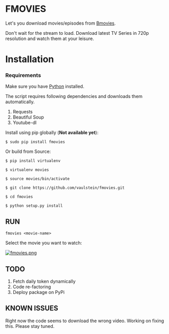 # FMOVIES


Let's you download movies/episodes from [Bmovies](https://bmovies.is/).

Don't wait for the stream to load.
Download latest TV Series in 720p resolution and watch them at your leisure.


# Installation

### Requirements

Make sure you have [Python](https://docs.npmjs.com/getting-started/installing-node) installed.

The script requires following dependencies and downloads them automatically.

1. Requests
2. Beautiful Soup
3. Youtube-dl

Install using pip globally (**Not available yet**):

```
$ sudo pip install fmovies

```

Or build from Source:

```
$ pip install virtualenv
```
```
$ virtualenv movies
```
```
$ source movies/bin/activate
```
```
$ git clone https://github.com/vaulstein/fmovies.git
```
```
$ cd fmovies
```
```
$ python setup.py install
```

## RUN

    fmovies <movie-name>

Select the movie you want to watch:

[![fmovies.png](https://s33.postimg.org/6kyypixzz/Screen_Shot_2017-11-23_at_10.04.04_AM.png)](https://postimg.org/image/b6v2xvjiz/)

## TODO

1. Fetch daily token dynamically
2. Code re-factoring
3. Deploy package on PyPi

## KNOWN ISSUES

Right now the code seems to download the wrong video. Working on fixing this.
Please stay tuned.